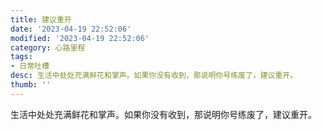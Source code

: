 ```yaml
---
title: 建议重开
date: '2023-04-19 22:52:06'
modified: '2023-04-19 22:52:06'
category: 心路里程
tags:
- 日常吐槽
desc: 生活中处处充满鲜花和掌声。如果你没有收到，那说明你号练废了，建议重开。
thumb: ''
---
```


生活中处处充满鲜花和掌声。如果你没有收到，那说明你号练废了，建议重开。